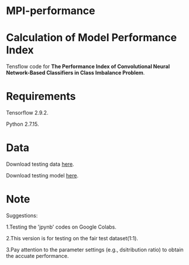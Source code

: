 # MPI-performance

# Calculation of Model Performance Index 

Tensflow code for **The Performance Index of Convolutional Neural Network-Based Classifiers in Class Imbalance Problem**.


# Requirements

Tensorflow 2.9.2.

Python 2.7.15.

# Data 

Download testing data [here](https://drive.google.com/file/d/1e2AVnBfvrup_QM8XL1TYb1vXSXafjhQy/view?usp=share_link "here").

Download testing model [here]().

# Note

Suggestions: 

1.Testing the 'jpynb' codes on Google Colabs.

2.This version is for testing on the fair test dataset(1:1).

3.Pay attention to the parameter settings (e.g., dsitribution ratio) to obtain the accuate performance.
